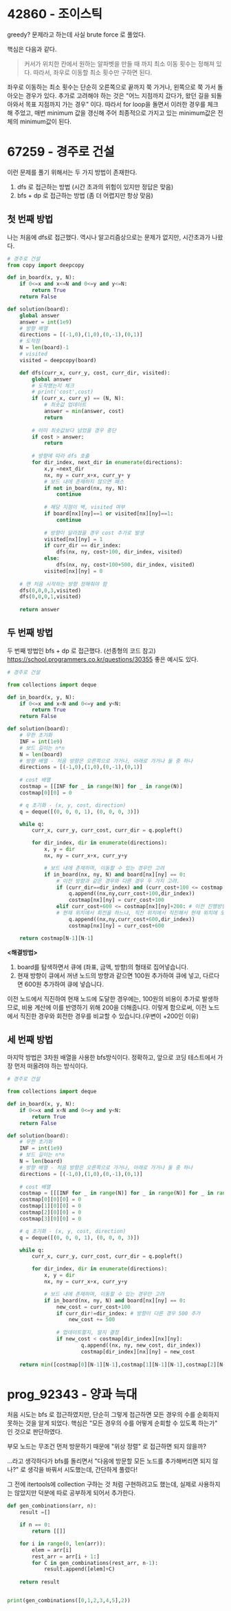 # 42860 - 조이스틱
greedy? 문제라고 하는데 사실 brute force 로 풀었다.

핵심은 다음과 같다.
>커서가 위치한 칸에서 원하는 알파벳을 만들 때 까지 최소 이동 횟수는 정해져 있다. 따라서, 좌우로 이동할 최소 횟수만 구하면 된다.

좌우로 이동하는 최소 횟수는 단순히 오른쪽으로 끝까지 쭉 가거나, 왼쪽으로 쭉 가서 돌아오는 경우가 있다.
추가로 고려해야 하는 것은 "어느 지점까지 갔다가, 왔던 길을 되돌아와서 목표 지점까지 가는 경우" 이다. 따라서 for loop을 돌면서 이러한 경우를 체크해 주었고, 매번 minimum 값을 갱신해 주어 최종적으로 가지고 있는 minimum값은 전체의 minimum값이 된다.

# 67259 - 경주로 건설
이런 문제를 풀기 위해서는 두 가지 방법이 존재한다.
1. dfs 로 접근하는 방법 (시간 초과의 위험이 있지만 정답은 맞음)
2. bfs + dp 로 접근하는 방법 (좀 더 어렵지만 항상 맞음)

## 첫 번째 방법
나는 처음에 dfs로 접근했다. 역시나 알고리즘상으로는 문제가 없지만, 시간초과가 나왔다.

```python
# 경주로 건설
from copy import deepcopy

def in_board(x, y, N):
    if 0<=x and x<=N and 0<=y and y<=N:
        return True
    return False

def solution(board):
    global answer
    answer = int(1e9)
    # 방향 배열
    directions = [(-1,0),(1,0),(0,-1),(0,1)]
    # 도착점
    N = len(board)-1
    # visited
    visited = deepcopy(board)

    def dfs(curr_x, curr_y, cost, curr_dir, visited):
        global answer
        # 도착했는지 체크
        # print('cost',cost)
        if (curr_x, curr_y) == (N, N):
            # 최솟값 업데이트
            answer = min(answer, cost)
            return
        
        # 이미 최솟값보다 넘었을 경우 중단
        if cost > answer:
            return
        
        # 방향에 따라 dfs 호출
        for dir_index, next_dir in enumerate(directions):
            x,y =next_dir
            nx, ny = curr_x+x, curr_y+ y
            # 보드 내에 존재하지 않으면 패스
            if not in_board(nx, ny, N):
                continue
            
            # 해당 지점이 벽, visited 여부
            if board[nx][ny]==1 or visited[nx][ny]==1:
                continue
            
            # 방향이 달라졌을 경우 cost 추가로 발생
            visited[nx][ny] = 1
            if curr_dir == dir_index:
                dfs(nx, ny, cost+100, dir_index, visited)
            else:
                dfs(nx, ny, cost+100+500, dir_index, visited)
            visited[nx][ny] = 0
    
    # 맨 처음 시작하는 방향 정해줘야 함
    dfs(0,0,0,3,visited)
    dfs(0,0,0,1,visited)
    
    return answer
```


## 두 번째 방법
두 번째 방법인 bfs + dp 로 접근했다. (선종형의 코드 참고)
https://school.programmers.co.kr/questions/30355
좋은 예시도 있다.

```python
# 경주로 건설

from collections import deque

def in_board(x, y, N):
    if 0<=x and x<N and 0<=y and y<N:
        return True
    return False

def solution(board):
    # 무한 초기화
    INF = int(1e9)
    # 보드 길이는 n*n
    N = len(board)
    # 방향 배열 - 처음 방향은 오른쪽으로 가거나, 아래로 가거나 둘 중 하나
    directions = [(-1,0),(1,0),(0,-1),(0,1)]
    
    # cost 배열
    costmap = [[INF for _ in range(N)] for _ in range(N)]
    costmap[0][0] = 0

    # q 초기화 - (x, y, cost, direction)
    q = deque([(0, 0, 0, 1), (0, 0, 0, 3)])

    while q:
        curr_x, curr_y, curr_cost, curr_dir = q.popleft()

        for dir_index, dir in enumerate(directions):
            x, y = dir
            nx, ny = curr_x+x, curr_y+y

            # 보드 내에 존재하며, 이동할 수 있는 경우만 고려
            if in_board(nx, ny, N) and board[nx][ny] == 0:
                # 이전 방향과 같은 경우와 다른 경우 두 가지 고려.
                if (curr_dir==dir_index) and (curr_cost+100 <= costmap[nx][ny]): # 방향이 같음
                    q.append((nx,ny,curr_cost+100,dir_index))
                    costmap[nx][ny] = curr_cost+100
                elif curr_cost+600 <= costmap[nx][ny]+200: # 이전 진행방향과 다른 방향임. 
                # 현재 위치에서 회전을 하느냐, 직전 위치에서 직진해서 현재 위치에 도달했느냐 고려
                    q.append((nx,ny,curr_cost+600,dir_index))
                    costmap[nx][ny] = curr_cost+600

    return costmap[N-1][N-1]
```

**<해결방법>**
1. board를 탐색하면서 큐에 (좌표, 금액, 방향)의 형태로 집어넣습니다.
2. 현재 방향이 큐에서 꺼낸 노드의 방향과 같으면 100원 추가하여 큐에 넣고, 다르다면 600원 추가하여 큐에 넣습니다.

이전 노드에서 직진하여 현재 노드에 도달한 경우에는, 100원의 비용이 추가로 발생하므로, 비용 계산에 이를 반영하기 위해 200을 더해줍니다. 이렇게 함으로써, 이전 노드에서 직진한 경우와 회전한 경우를 비교할 수 있습니다.(우변이 +200인 이유)

## 세 번째 방법
마지막 방법은 3차원 배열을 사용한 bfs방식이다. 정확하고, 앞으로 코딩 테스트에서 가장 먼저 떠올려야 하는 방식이다.
```python
# 경주로 건설

from collections import deque

def in_board(x, y, N):
    if 0<=x and x<N and 0<=y and y<N:
        return True
    return False

def solution(board):
    # 무한 초기화
    INF = int(1e9)
    # 보드 길이는 n*n
    N = len(board)
    # 방향 배열 - 처음 방향은 오른쪽으로 가거나, 아래로 가거나 둘 중 하나
    directions = [(-1,0),(1,0),(0,-1),(0,1)]
    
    # cost 배열
    costmap = [[[INF for _ in range(N)] for _ in range(N)] for _ in range(4)]
    costmap[0][0][0] = 0
    costmap[1][0][0] = 0
    costmap[2][0][0] = 0
    costmap[3][0][0] = 0

    # q 초기화 - (x, y, cost, direction)
    q = deque([(0, 0, 0, 1), (0, 0, 0, 3)])

    while q:
        curr_x, curr_y, curr_cost, curr_dir = q.popleft()

        for dir_index, dir in enumerate(directions):
            x, y = dir
            nx, ny = curr_x+x, curr_y+y

            # 보드 내에 존재하며, 이동할 수 있는 경우만 고려
            if in_board(nx, ny, N) and board[nx][ny] == 0:
                new_cost = curr_cost+100
                if curr_dir!=dir_index: # 방향이 다른 경우 500 추가
                    new_cost += 500
                
                # 업데이트할지, 말지 결정
                if new_cost < costmap[dir_index][nx][ny]:
                        q.append((nx, ny, new_cost, dir_index))
                        costmap[dir_index][nx][ny] = new_cost
                
    return min([costmap[0][N-1][N-1],costmap[1][N-1][N-1],costmap[2][N-1][N-1],costmap[3][N-1][N-1]])
```

# prog_92343 - 양과 늑대
처음 시도는 bfs 로 접근하였지만, 단순히 그렇게 접근하면 모든 경우의 수를 순회하지 못하는 것을 알게 되었다.
핵심은 "모든 경우의 수를 어떻게 순회할 수 있도록 하는가" 인 것으로 판단하였다.

부모 노드는 무조건 먼저 방문하기 때문에 "위상 정렬" 로 접근하면 되지 않을까?

...라고 생각하다가 bfs를 돌리면서 "다음에 방문할 모든 노드를 추가해버리면 되지 않나?" 로 생각을 바꿔서 시도했는데,
간단하게 풀렸다!

그 전에 itertools에 collection 구하는 것 처럼 구현하려고도 했는데, 실제로 사용하지는 않았지만 덕분에 따로 공부하게 되어서 추가한다.
```python
def gen_combinations(arr, n):
    result =[] 

    if n == 0: 
        return [[]]

    for i in range(0, len(arr)): 
        elem = arr[i] 
        rest_arr = arr[i + 1:] 
        for C in gen_combinations(rest_arr, n-1): 
            result.append([elem]+C) 
              
    return result


print(gen_combinations([0,1,2,3,4,5],2))
```